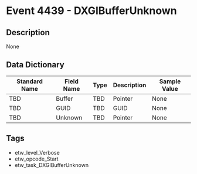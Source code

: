 # Event 4439 - DXGIBufferUnknown

## Description
None

## Data Dictionary
|Standard Name|Field Name|Type|Description|Sample Value|
|---|---|---|---|---|
|TBD|Buffer|TBD|Pointer|None|None|
|TBD|GUID|TBD|GUID|None|None|
|TBD|Unknown|TBD|Pointer|None|None|

## Tags
* etw_level_Verbose
* etw_opcode_Start
* etw_task_DXGIBufferUnknown